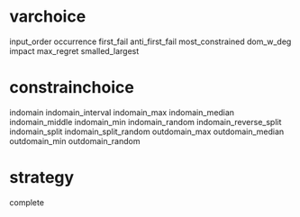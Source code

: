 # varchoice

input_order 
occurrence 
first_fail 
anti_first_fail 
most_constrained
dom_w_deg
impact
max_regret
smalled_largest

# constrainchoice 

indomain 
indomain_interval
indomain_max
indomain_median
indomain_middle
indomain_min
indomain_random
indomain_reverse_split
indomain_split
indomain_split_random
outdomain_max
outdomain_median
outdomain_min
outdomain_random

# strategy

complete